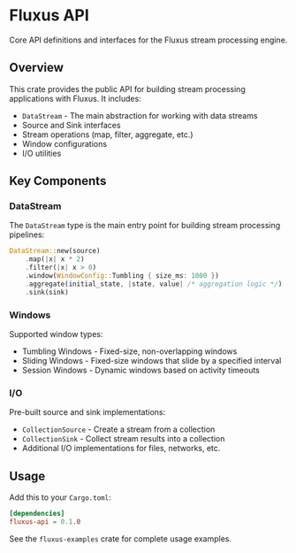 # Fluxus API

Core API definitions and interfaces for the Fluxus stream processing engine.

## Overview

This crate provides the public API for building stream processing applications with Fluxus. It includes:

- `DataStream` - The main abstraction for working with data streams
- Source and Sink interfaces
- Stream operations (map, filter, aggregate, etc.)
- Window configurations
- I/O utilities

## Key Components

### DataStream

The `DataStream` type is the main entry point for building stream processing pipelines:

```rust
DataStream::new(source)
    .map(|x| x * 2)
    .filter(|x| x > 0)
    .window(WindowConfig::Tumbling { size_ms: 1000 })
    .aggregate(initial_state, |state, value| /* aggregation logic */)
    .sink(sink)
```

### Windows

Supported window types:
- Tumbling Windows - Fixed-size, non-overlapping windows
- Sliding Windows - Fixed-size windows that slide by a specified interval
- Session Windows - Dynamic windows based on activity timeouts

### I/O

Pre-built source and sink implementations:
- `CollectionSource` - Create a stream from a collection
- `CollectionSink` - Collect stream results into a collection
- Additional I/O implementations for files, networks, etc.

## Usage

Add this to your `Cargo.toml`:

```toml
[dependencies]
fluxus-api = 0.1.0
```

See the `fluxus-examples` crate for complete usage examples.
